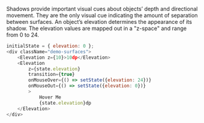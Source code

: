 Shadows provide important visual cues about objects’ depth and directional movement. They are the only visual cue indicating the amount of separation between surfaces. An object’s elevation determines the appearance of its shadow. The elevation values are mapped out in a "z-space" and range from 0 to 24.

```js
initialState = { elevation: 0 };
<div className="demo-surfaces">    
    <Elevation z={10}>10dp</Elevation>    
    <Elevation 
        z={state.elevation}
        transition={true}
        onMouseOver={() => setState({elevation: 24})}
        onMouseOut={() => setState({elevation: 0})}
        >
            Hover Me 
            {state.elevation}dp            
    </Elevation>
</div>
```